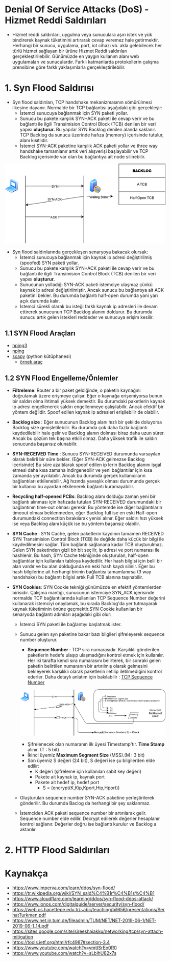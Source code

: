 # Denial Of Service Attacks (DoS) - Hizmet Reddi Saldırıları
* Hizmet reddi saldırıları, uygulma veya sunuculara aşırı istek ve yük bindirerek kaynak tüketimini artırarak cevap veremez hale getirmektir. Herhangi bir sunucu, uygulama, port, iot cihazı vb. akla gelebilecek her türlü hizmet sağlayan bir ürüne Hizmet Reddi saldırıları gerçekleştirilebilir. Günümüzde en yaygın kullanım alanı web uygulamaları ve sunuculardır. Farklı katmanlarda protokollerin çalışma prensibine göre farklı yaklaşımlarla gerçekleştirilebilir.

# 1. Syn Flood Saldırısı
* Syn flood saldırıları, TCP handshake mekanizmasının sömürülmesi ilkesine dayanır. Normalde bir TCP bağlantısı aşağıdaki gibi gerçekleşir:
    - İstemci sunucuya bağlanmak için SYN paketi yollar. 
    - Sunucu bu pakete karşılık SYN+ACK paketi ile cevap verir ve bu bağlantı ile ilgili Transimision Control Block (TCB) denilen bir veri yapısı **oluşturur.** Bu yapılar SYN Backlog denilen alanda saklanır. TCP Backlog da sunucu üzerinde hafıza (memory) içerisinde tutulur, alanı kısıtlıdır.
    - İstemci SYN-ACK paketine karşılık ACK paketi yollar ve three way handshake tamamlanır artık veri alışverişi başlayabilir ve TCP Backlog içerisinde var olan bu bağlantıya ait node silinebilir.

![SYN Image](../../_media/syn.png)


* Syn flood saldırılarında gerçekleşen senaryoya bakacak olursak:
    - İstemci sunucuya bağlanmak için kaynak ip adresi değiştirilmiş (spoofed) SYN paketi yollar. 
    - Sunucu bu pakete karşılık SYN+ACK paketi ile cevap verir ve bu bağlantı ile ilgili Transimision Control Block (TCB) denilen bir veri yapısı **oluşturur.**
    - Sunucunun yolladığı SYN-ACK paketi istemciye ulaşmaz çünkü kaynak ip adresi değiştirilmiştir. Ancak sunucu bu bağlantıya ait ACK paketini bekler. Bu durumda bağlantı half-open  durumda yani yarı açık durumda kalır.
    - İstemci sürekli olarak bu isteği farklı kaynak ip adresleri ile devam ettirerek sunucunun TCP Backlog alanını doldurur. Bu durumda sunucu artık gelen istekleri reddeder ve sunucuya erişim kesilir.

## 1.1 SYN Flood Araçları

*  [hping3](https://github.com/antirez/hping)
*  [nping](https://github.com/nmap/nmap/tree/master/nping)
*  [scapy](https://github.com/secdev/scapy) (python kütüphanesi)
    - [örnek araç](https://github.com/EmreOvunc/Python-SYN-Flood-Attack-Tool.git)

## 1.2 SYN Flood Engelleme/Önlemler
   
- **Filtreleme**:  Router a bir paket geldiğinde, o paketin kaynağını doğrulamak üzere erişmeye çalışır. Eğer o kaynağa erişemiyorsa bunun bir saldırı olma ihtimali yüksek demektir. Bu durumdaki paketlerin kaynak ip adresi engellenerek saldırı engellenmeye çalışılabilir. Ancak efektif bir yöntem değildir. Spoof edilen kaynak ip adresleri erişilebilir de olabilir. 

- **Backlog size** : Eğer sunucunun Backlog alanı hızlı bir şekilde doluyorsa Backlog size genişletilebilir. Bu durumda çok daha fazla bağlantı kaydedilebilir hale gelir ve Backlog alanın dolması biraz daha uzun sürer. Ancak bu çözüm tek başına etkili olmaz. Daha yüksek trafik ile saldırı sonucunda başarısız olunabilir.
- **SYN-RECEIVED Time** : Sunucu SYN-RECEIVED durumunda varsayılan olarak belirli bir süre bekler. (Eğer SYN-ACK gelmezse Backlog içerisinde) Bu süre azaltılarak spoof edilen ip lerin Backlog alanını işgal etmesi daha kısa zamana indirgenebilir ve yeni bağlantılar için kısa zamanda yer ayrılabilir. Ancak bu durumda gerçek kullanıcıların bağlantıları etkilenebilir. Ağ hızında yavaşlık olması durumunda gerçek bir kullanıcı bu ayardan etkilenerek bağlantı kuramayabilir.
- **Recycling half-opened PCBs**: Backlog alanı dolduğu zaman yeni bir bağlantı alınması için hafızada tutulan SYN-RECEIVED durumundaki bir bağlantının time-out olması gerekir. Bu yöntemde ise diğer bağlantıların timeout olması beklenmeden, eğer Backlog full ise en eski Half-open durumundaki connection bırakılarak yenisi alınır. Eğer saldırı hızı yüksek ise veya Backlog alanı küçük ise bu yöntem başarısız olabilir.
- **SYN Cache** : SYN Cache, gelen paketlerin kaydının tamamen RECEIVED SYN Transimision Control Block (TCB) ile değilde daha küçük bir bilgi ile kaydedilmesini sağlar. Tüm bağlantı sağlanana kadar TCB oluşturulmaz. Gelen SYN paketinden gizli bir bit seçilir, ip adresi ve port numarası ile hashlenir. Bu hash, SYN Cache tekniğinde oluşturulan, half-open bağlantılar için kullanılan tabloya kaydedilir. Her hash bilgisi için belli bir alan vardır ve bu alan dolduğunda en eski hash kaydı silinir. Eğer bu hash bilgilerine ait herhangi birinin bağlantısı tamamlanırsa (3 way handshake) bu bağlantı bilgisi artık Full TCB alanına taşınabilir. 
- **SYN Cookies**: SYN Cookie tekniği günümüzde en efektif yöntemlerden birisidir. Çalışma mantığı, sunucunun istemciye SYN_ACK içerisinde normalde TCP bağlantılarında kullanılan TCP Sequence Number değerini kullanarak istemciyi onaylamak, bu sırada Backlog'da yer tutmayarak kaynak tüketiminin önüne geçmektir.SYN Cookie kullanılan bir senaryoda bağlantı adımları aşağıdaki gibi olur:
    - İstemci SYN paketi ile bağlantıyı başlatmak ister.
    - Sunucu gelen syn paketine bakar bazı bilgileri şifreleyerek sequence number oluşturur.
        * **Sequence Number** : TCP sıra numarasıdır. Karşılıklı gönderilen paketlerin hedefe ulaşıp ulaşmadığını kontrol etmek için kullanılır. Her iki tarafta kendi sıra numarasını belirterek, bir sonraki gelen paketin belirtilen numaranın bir artırılmış olarak gelmesini bekleyerek karşılıklı olarak paketlerin iletilip iletilmediğini kontrol ederler. Daha detaylı anlatım için bakılabilir : [TCP Sequence Number](https://selcuks61.blogspot.com/2009/08/tcp-sra-ve-onay-numaralar-sequence.html)

        ![syn cookie](../../_media/syncookie.png)

        - Şifrelenecek olan numaranın ilk üyesi Timestamp'tır. **Time Stamp** alınır. (T : 5 bit)
        - İkinci üyemiz **Maximum Segment Size** (MSS).(M : 3 bit)
        - Son üyemiz S değeri (24 bit), S değeri ise şu bilgilerden elde edilir:
            - K değeri (şifreleme için kullanılan sabit key değeri)
            - Pakete ait kaynak ip, kaynak port
            - Pakete ait hedef ip, hedef port
                - S = (encrypt(K,Kip,Kport,Hip,Hport))
    - Oluşturulan sequence number SYN-ACK paketine yerleştirilerek gönderilir. Bu durumda Baclog da herhangi bir şey saklanmaz.
    - İstemciden ACK paketi sequence number bir artırılarak gelir. Sequence number elde edilir. Decrypt edilerek değerler hesaplanır kontrol sağlanır. Değerler doğru ise bağlantı kurulur ve Backlog a aktarılır. 

# 2. HTTP Flood Saldırıları






# Kaynakça
- https://www.imperva.com/learn/ddos/syn-flood/  
- https://tr.wikipedia.org/wiki/SYN_sald%C4%B1r%C4%B1s%C4%B1  
- https://www.cloudflare.com/learning/ddos/syn-flood-ddos-attack/
- https://www.ionos.com/digitalguide/server/security/syn-flood/
- https://web.cs.hacettepe.edu.tr/~abc/teaching/bil656/presentations/SerhatTurkmen.pdf
- https://www.net.in.tum.de/fileadmin/TUM/NET/NET-2019-06-1/NET-2019-06-1_14.pdf
- https://sites.google.com/site/sireeshajakku/networking/tcp/syn-attach-mitigation
- https://tools.ietf.org/html/rfc4987#section-3.4   
- https://www.youtube.com/watch?v=ymttSrEo0R0
- https://www.youtube.com/watch?v=sLbihU82x7s